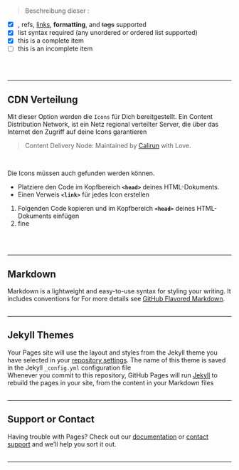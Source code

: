 #

> Beschreibung dieser :

- [x] , refs, [links](), **formatting**, and <del>tags</del> supported
- [x] list syntax required (any unordered or ordered list supported)
- [x] this is a complete item
- [ ] this is an incomplete item
<br>
<br>
<hr>

## CDN Verteilung
Mit dieser Option werden die `Icons` für Dich bereitgestellt. Ein Content Distribution Network, ist ein Netz regional verteilter Server, die über das Internet den Zugriff auf deine Icons garantieren
 
> Content Delivery Node: Maintained by [Calirun](https://https://www.cali.run/) with Love.
<br>

Die Icons müssen auch gefunden werden können.
+ Platziere den Code im Kopfbereich <strong>```<head>```</strong> deines HTML-Dokuments.
+ Einen Verweis <strong>```<link>```</strong> für jedes Icon erstellen

1) Folgenden Code kopieren und im Kopfbereich <strong>```<head>```</strong> deines HTML-Dokuments einfügen
2) fine
<br>
<br>
<hr>

## Markdown
Markdown is a lightweight and easy-to-use syntax for styling your writing. It includes conventions for
For more details see [GitHub Flavored Markdown](https://guides.github.com/features/mastering-markdown/).
<br>
<br>
<hr>

## Jekyll Themes
Your Pages site will use the layout and styles from the Jekyll theme you have selected in your [repository settings](https://github.com/7pub/cdn-gw/settings). The name of this theme is saved in the Jekyll `_config.yml` configuration file<br>
Whenever you commit to this repository, GitHub Pages will run [Jekyll](https://jekyllrb.com/) to rebuild the pages in your site, from the content in your Markdown files
<br>
<br>
<hr>

## Support or Contact
Having trouble with Pages? Check out our [documentation](https://docs.github.com/categories/github-pages-basics/) or [contact support](https://github.com/contact) and we’ll help you sort it out.
<br>
<br>
<hr>
